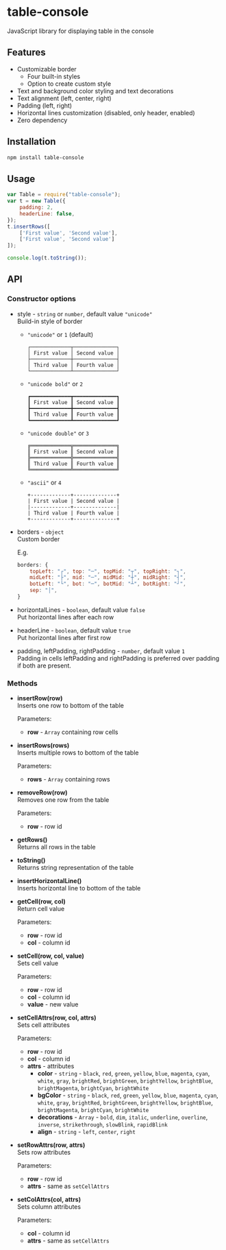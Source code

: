 # table-console

JavaScript library for displaying table in the console

## Features

- Customizable border
    - Four built-in styles
    - Option to create custom style
- Text and background color styling and text decorations
- Text alignment (left, center, right)
- Padding (left, right)
- Horizontal lines customization (disabled, only header, enabled)
- Zero dependency

## Installation

```bash
npm install table-console
```

## Usage

```js
var Table = require("table-console");
var t = new Table({
    padding: 2,
    headerLine: false,
});
t.insertRows([
    ['First value', 'Second value'],
    ['First value', 'Second value']
]);

console.log(t.toString());
```

## API

### Constructor options

- style - `string` or `number`, default value `"unicode"` \
    Build-in style of border

    - `"unicode"` or `1` (default)

        ```text
        ┌─────────────┬──────────────┐
        │ First value │ Second value │
        ├─────────────┼──────────────┤
        │ Third value │ Fourth value │
        └─────────────┴──────────────┘
        ```

    - `"unicode bold"` or `2`

        ```text
        ┏━━━━━━━━━━━━━┳━━━━━━━━━━━━━━┓
        ┃ First value ┃ Second value ┃
        ┣━━━━━━━━━━━━━╋━━━━━━━━━━━━━━┫
        ┃ Third value ┃ Fourth value ┃
        ┗━━━━━━━━━━━━━┻━━━━━━━━━━━━━━┛
        ```

    - `"unicode double"` or `3`

        ```text
        ╔═════════════╦══════════════╗
        ║ First value ║ Second value ║
        ╠═════════════╬══════════════╣
        ║ Third value ║ Fourth value ║
        ╚═════════════╩══════════════╝
        ```

    - `"ascii"` or `4`

        ```text
        +-------------+--------------+
        | First value | Second value |
        |-------------+--------------|
        | Third value | Fourth value |
        +-------------+--------------+
        ```

- borders - `object` \
    Custom border

    E.g.

    ```js
    borders: {
        topLeft: "┌", top: "─", topMid: "┬", topRight: "┐",
        midLeft: "├", mid: "─", midMid: "┼", midRight: "┤",
        botLeft: "└", bot: "─", botMid: "┴", botRight: "┘",
        sep: "│",
    }
    ```

- horizontalLines - `boolean`, default value `false` \
    Put horizontal lines after each row

- headerLine - `boolean`, default value `true` \
    Put horizontal lines after first row

- padding, leftPadding, rightPadding - `number`, default value `1` \
    Padding in cells
    leftPadding and rightPadding is preferred over padding if both are present.

### Methods

- **insertRow(row)** \
    Inserts one row to bottom of the table

    Parameters:
    - **row** - `Array` containing row cells

- **insertRows(rows)** \
    Inserts multiple rows to bottom of the table

    Parameters:
    - **rows** - `Array` containing rows

- **removeRow(row)** \
    Removes one row from the table

    Parameters:
    - **row** - row id

- **getRows()** \
    Returns all rows in the table

- **toString()** \
    Returns string representation of the table

- **insertHorizontalLine()** \
    Inserts horizontal line to bottom of the table

- **getCell(row, col)** \
    Return cell value

    Parameters:
    - **row** - row id
    - **col** - column id

- **setCell(row, col, value)** \
    Sets cell value

    Parameters:
    - **row** - row id
    - **col** - column id
    - **value** - new value

- **setCellAttrs(row, col, attrs)** \
    Sets cell attributes

    Parameters:
    - **row** - row id
    - **col** - column id
    - **attrs** - attributes
        - **color** - `string` - `black`, `red`, `green`, `yellow`, `blue`, `magenta`, `cyan`, `white`, `gray`, `brightRed`, `brightGreen`, `brightYellow`, `brightBlue`, `brightMagenta`, `brightCyan`, `brightWhite`
        - **bgColor** - `string` - `black`, `red`, `green`, `yellow`, `blue`, `magenta`, `cyan`, `white`, `gray`, `brightRed`, `brightGreen`, `brightYellow`, `brightBlue`, `brightMagenta`, `brightCyan`, `brightWhite`
        - **decorations** - `Array` - `bold`, `dim`, `italic`, `underline`, `overline`, `inverse`, `strikethrough`, `slowBlink`, `rapidBlink`
        - **align** - `string` - `left`, `center`, `right`

- **setRowAttrs(row, attrs)** \
    Sets row attributes

    Parameters:
    - **row** - row id
    - **attrs** - same as `setCellAttrs`

- **setColAttrs(col, attrs)** \
    Sets column attributes

    Parameters:
    - **col** - column id
    - **attrs** - same as `setCellAttrs`
